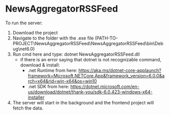 # NewsAggregatorRSSFeed

To run the server:
1. Download the project
2. Navigate to the folder with the .exe file (PATH-TO-PROJECT\NewsAggregatorRSSFeed\NewsAggregatorRSSFeed\bin\Debug\net6.0)
3. Run cmd here and type: dotnet NewsAggregatorRSSFeed.dll
   - if there is an error saying that dotnet is not recognizable command, download & install:
      - .net Runtime from here: https://aka.ms/dotnet-core-applaunch?framework=Microsoft.NETCore.App&framework_version=6.0.0&arch=x64&rid=win-x64&os=win10
      - .net SDK from here: https://dotnet.microsoft.com/en-us/download/dotnet/thank-you/sdk-6.0.423-windows-x64-installer
5. The server will start in the background and the frontend project will fetch the data.
